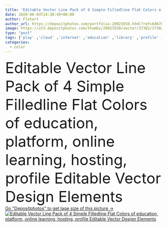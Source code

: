 ```yaml
---
title: 'Editable Vector Line Pack of 4 Simple Filledline Flat Colors of education, platform, online learning, hosting, profile Editable Vector Design Elements'
date: 2020-06-03T14:38:49+00:00
author: Flatart
author_url: https://depositphotos.com/portfolio-20923550.html?ref=64678756
image: https://st3.depositphotos.com/thumbs/20923550/vector/37382/373822176/api_thumb_450.jpg?forcejpeg=true
type: "post"
tags: ['play' ,'cloud' ,'internet' ,'education' ,'library' ,'profile' ,'online' ,'infrastructure' ,'video' ,'management' ,'platform' ,'user' ,'hosting' ,'online learning' ,'youtube' ,'online study' ]
categories: 
  - color
---
```

<div aling="center">
            <font size="60"> Editable Vector Line Pack of 4 Simple Filledline Flat Colors of education, platform, online learning, hosting, profile Editable Vector Design Elements</font>   
</div>
<div>
    <a href='https://st3.depositphotos.com/thumbs/20923550/vector/37382/373822176/api_thumb_450.jpg?forcejpeg=true?ref=64678756' target=_blank > Go "Depositphotos" to get lage size of this picture ->
        <img href='https://st3.depositphotos.com/thumbs/20923550/vector/37382/373822176/api_thumb_450.jpg?forcejpeg=true?ref=64678756' src='https://st3.depositphotos.com/20923550/37382/v/950/depositphotos_373822176-stock-illustration-editable-vector-line-pack-simple.jpg?forcejpeg=true' alt='Editable Vector Line Pack of 4 Simple Filledline Flat Colors of education, platform, online learning, hosting, profile Editable Vector Design Elements' >
    </a>
</div>
